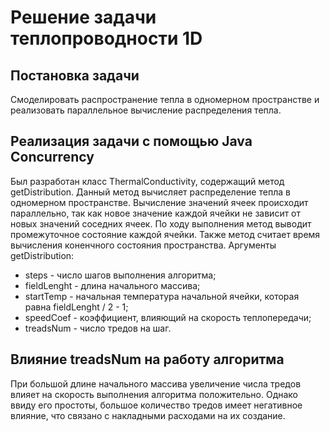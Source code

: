 # Решение задачи теплопроводности 1D
## Постановка задачи
Смоделировать распространение тепла в одномерном пространстве и реализовать параллельное вычисление распределения тепла.
## Реализация задачи с помощью Java Concurrency
Был разработан класс ThermalConductivity, содержащий метод getDistribution. Данный метод вычисляет распределение тепла в одномерном пространстве. Вычисление значений ячеек происходит параллельно, так как новое значение каждой ячейки не зависит от новых значений соседних ячеек. 
По ходу выполнения метод выводит промежуточное состояние каждой ячейки. Также метод считает время вычисления коненчного состояния пространства.
Аргументы getDistribution:
* steps - число шагов выполнения алгоритма;
* fieldLenght - длина начального массива;
* startTemp - начальная температура начальной ячейки, которая равна fieldLenght / 2 - 1;
* speedCoef - коэффициент, влияющий на скорость теплопередачи;
* treadsNum - число тредов на шаг.
## Влияние treadsNum на работу алгоритма
При большой длине начального массива увеличение числа тредов влияет на скорость выполнения алгоритма положительно. Однако ввиду его простоты, большое количество тредов имеет негативное влияние, что связано с накладными расходами на их создание.
